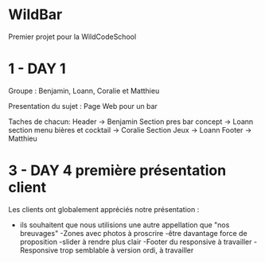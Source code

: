 # WildBar
Premier projet pour la WildCodeSchool

# 1 - DAY 1

Groupe : Benjamin, Loann, Coralie et Matthieu

Presentation du sujet : Page Web pour un bar

Taches de chacun:	Header -> Benjamin
			Section pres bar concept -> Loann
			section menu bières et cocktail -> Coralie
			Section Jeux -> Loann
			Footer -> Matthieu

# 3 - DAY 4 première présentation client

Les clients ont globalement appréciés notre présentation : 

- ils souhaitent que nous utilisions une autre appellation que "nos breuvages"
-Zones avec photos à proscrire
-être davantage force de proposition
-slider à rendre plus clair
-Footer du responsive à travailler
-Responsive trop semblable à version ordi, à travailler
		

		
